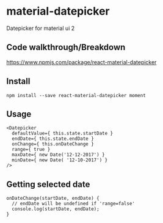 # material-datepicker
Datepicker for material ui 2

## Code walkthrough/Breakdown
https://www.npmjs.com/package/react-material-datepicker

## Install
```
npm install --save react-material-datepicker moment
```

## Usage
```
<Datepicker 
  defaultValue={ this.state.startDate }
  endDate={ this.state.endDate }
  onChange={ this.onDateChange }
  range={ true }
  maxDate={ new Date('12-12-2017') }
  minDate={ new Date( '12-10-2017') }
/> 
```

## Getting selected date
```
onDateChange(startDate, endDate) {
  // endDate will be undefined if 'range=false'
  console.log(startDate, endDate); 
}
```
